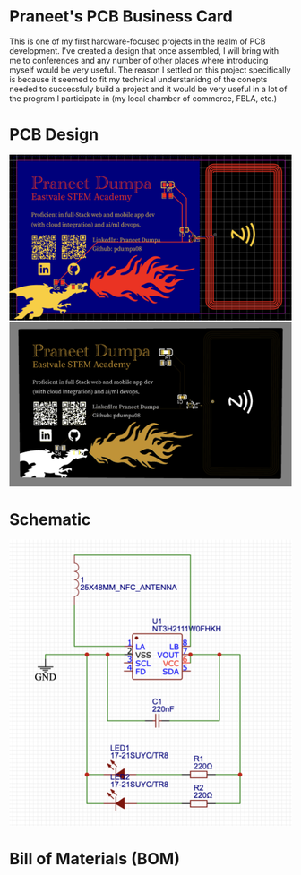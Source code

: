 # Praneet's PCB Business Card
This is one of my first hardware-focused projects in the realm of PCB development. I've created a design that once assembled, I will bring with me to conferences and any number of other places where introducing myself would be very useful. The reason I settled on this project specifically is because it seemed to fit my technical understanidng of the conepts needed to successfuly build a project and it would be very useful in a lot of the program I participate in (my local chamber of commerce, FBLA, etc.)

# PCB Design

![v4.0_2d](https://github.com/pdumpa08/PCB-Business-Card/blob/main/img/v4.0_2d.png?raw=true)
![v4.0_3d](https://github.com/pdumpa08/PCB-Business-Card/blob/main/img/v4.0_3d.png?raw=true)

# Schematic

![v4.0_schematic](https://github.com/pdumpa08/PCB-Business-Card/blob/main/img/v4.0_schematic.png?raw=true)

# Bill of Materials (BOM)